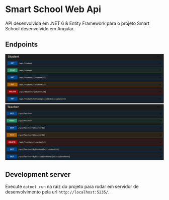 # Smart School Web Api

API desenvolvida em .NET 6 & Entity Framework para o projeto Smart School desenvolvido em Angular.

## Endpoints

<img src="src/assets/student-endpoints.png">

<img src="src/assets/teacher-endpoints.png">

## Development server

Execute `dotnet run` na raiz do projeto para rodar em servidor de desenvolvimento pela url `http://localhost:5235/`.
